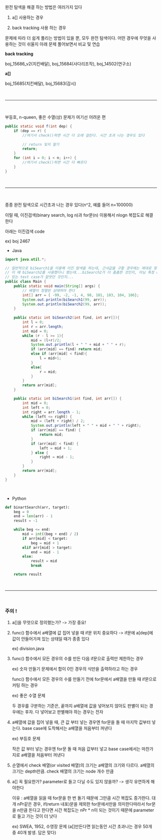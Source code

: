 완전 탐색을 해결 하는 방법은 여러가지 있다

1. a[] 사용하는 경우

2. back tracking 사용 하는 경우


문제에 따라 더 쉽게 풀리는 방법이 있을 뿐, 모두 완전 탐색이다. 어떤 경우에 무엇을 사용하는 것이 쉬울지 아래 문제 풀어보면서 비교 및 연습



**back tracking**

boj_15686_v2(치킨배달), boj_15684(사다리조작), boj_14502(연구소)



**a[]**

boj_15685(치킨배달), boj_15683(감시)

</br>

------

</br>



부등호, n-queen, 좋은 수열(상) 문제가 여기선 어려운 편



```java
public static void f(int dep) {
    if (dep == r) {
        //여기서 check()하면 시간 더 오래 걸린다. 시간 초과 나는 경우도 있다
        
        // return 잊지 말기 
        return;
    }
    for (int i = 0; i < n; i++) {
        //여기서 check()하면 시간 더 빠르다
    }
}
```

</br>

-------

</br>



종종 완전 탐색으로 시간초과 나는 경우 있다(n^2, 예를 들어 n=100000)

이럴 때, 이진검색(binary search, log n)과 for문(n) 이용해서 nlogn 복잡도로 해결한다

아래는 이진검색 code

ex) boj 2467

* Java

```java
import java.util.*;

// 일반적으로 biSearch1을 이용해 이진 탐색을 하는데, 근사값을 구할 경우에는 제대로 찾지 못하는 경우가 있다.
// 이 때 biSearch2를 사용했더니 됐는데...biSearch2가 더 촘촘한 것인지, 아님 특정 biSearch2로 예외가
// 있는 test case가 없엇던 것인지...
public class Main {
	public static void main(String[] args) {
		// 배열이 정렬된 상태여야 한다
		int[] arr = { -99, -2, -1, 4, 98, 101, 103, 104, 106};
		System.out.println(biSearch1(99, arr));
		System.out.println(biSearch2(99, arr));
	}
	
	public static int biSearch2(int find, int arr[]){
	    int l = 0;
	    int r = arr.length;
	    int mid = 0;
	    while (r - l >= 1){
	        mid = (l+r)/2; 
	        System.out.println(l + " " + mid + " " + r);
	        if (arr[mid] == find) return mid; 
	        else if (arr[mid] < find){
	            l = mid+1; 
	        }
	        else{
	            r = mid; 
	        }
	    }
	    return arr[mid]; 
	}

	public static int biSearch1(int find, int arr[]) {
		int mid = 0;
		int left = 0;
		int right = arr.length - 1;
		while (left <= right) {
			mid = (left + right) / 2;
			System.out.println(left + " " + mid + " " + right);
			if (arr[mid] == find) {
				return mid;
			}
			if (arr[mid] < find) {
				left = mid + 1;
			} else {
				right = mid - 1;
			}
		}
		return arr[mid];
	}
}
```

</br>

* Python

```python
def binartSearch(arr, target):
    beg = 0
    end = len(arr) - 1
    result = -1

    while beg <= end:
        mid = int((beg + end) / 2)
        if arr[mid] < target:
            beg = mid + 1
        elif arr[mid] > target:
            end = mid - 1
        else:
            result = mid
            break

    return result
```

</br>

------

</br>



### 주의 !

1. a[]을 무엇으로 정의했는가? -> 가장 중요!

2. func() 함수에서 a배열에 값 집어 넣을 때 if문 위치 중요하다 -> if문에 a[dep]에 값이 안들어가져 있는 상태일 때가 종종 있다

   ex) division.java

3. func() 함수에서 모든 경우의 수를 만든 다음 if문으로 출력만 제한하는 경우

   ex) 숫자 만들기 문제에서 합이 0인 경우의 식만을 출력하라고 하는 경우

   func() 함수에서 모든 경우의 수를 만들기 전에 for문에서 a배열을 만들 때 if문으로 커팅 하는 경우

   ex) 좋은 수열 문제

   두 경우를 구분하는 기준은, 끝까지 a배열에 값을 넣어보지 않아도 판별이 되는 경우에는 후자. 다 넣어보고 판별해야 하는 경우는 전자

4. a배열에 값을 집어 넣을 때, 큰 값 부터 넣는 경우엔 for문을 돌 때 마지막 값부터 넣는다. base case에 도착해서는 a배열을 처음부터 꺼낸다

   ex) 부등호 문제

   작은 값 부터 넣는 경우엔 for문 돌 때 처음 값부터 넣고 base case에서는 마찬가지로 a배열을 처음부터 꺼낸다

1. 순열에서 check 배열(or visited 배열)의 크기는 a배열의 크기와 다르다. a배열의 크기는 depth만큼. check 배열의 크기는 node 개수 만큼

2. a[] 꼭 필요한가? parameter로 들고 다닐 수도 있지 않을까? -> 생각 유연하게 해야한다

   이유 : a배열을 읽을 때 for문을 한 번 돌기 때문에 그만큼 시간 복잡도 증가한다. 대개 nPr같은 경우, if(return 내포)문을 제외한 for문에서만을 의미한다따라서 for문을 n만큼 돈다고 한다면 시간 복잡도는 nPr * n이 되는 것이기 때문에 parameter로 들고 가는 것이 더 낫다

   ex) SWEA, 1952, 수영장 문제 (a[]만든다면 읽는동안 시간 초과나는 경우 50개 중 40개 발생. 답은 맞다)

